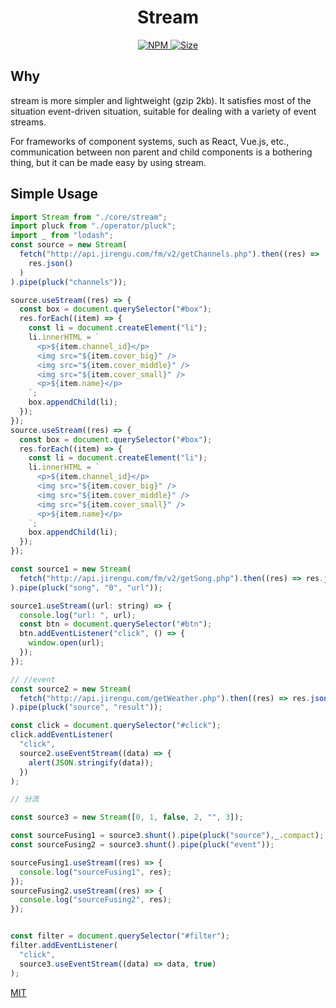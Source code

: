 <h1 align="center"> Stream </h1>

<p align="center">
  <a href="https://www.npmjs.org/package/stream">
    <img alt="NPM" src="http://img.shields.io/npm/v/stream" />
  </a>
  <a href="">
    <img alt="Size" src="https://img.shields.io/badge/size-6kb-green.svg" />
  </a>
</p>

## Why

stream is more simpler and lightweight (gzip 2kb). It satisfies most of the situation event-driven situation, suitable for dealing with a variety of event streams.

For frameworks of component systems, such as React, Vue.js, etc., communication between non parent and child components is a bothering thing, but it can be made easy by using stream.

## Simple Usage

```js
import Stream from "./core/stream";
import pluck from "./operator/pluck";
import _ from "lodash";
const source = new Stream(
  fetch("http://api.jirengu.com/fm/v2/getChannels.php").then((res) =>
    res.json()
  )
).pipe(pluck("channels"));

source.useStream((res) => {
  const box = document.querySelector("#box");
  res.forEach((item) => {
    const li = document.createElement("li");
    li.innerHTML = `
      <p>${item.channel_id}</p>
      <img src="${item.cover_big}" />
      <img src="${item.cover_middle}" />
      <img src="${item.cover_small}" />
      <p>${item.name}</p>
    `;
    box.appendChild(li);
  });
});
source.useStream((res) => {
  const box = document.querySelector("#box");
  res.forEach((item) => {
    const li = document.createElement("li");
    li.innerHTML = `
      <p>${item.channel_id}</p>
      <img src="${item.cover_big}" />
      <img src="${item.cover_middle}" />
      <img src="${item.cover_small}" />
      <p>${item.name}</p>
    `;
    box.appendChild(li);
  });
});

const source1 = new Stream(
  fetch("http://api.jirengu.com/fm/v2/getSong.php").then((res) => res.json())
).pipe(pluck("song", "0", "url"));

source1.useStream((url: string) => {
  console.log("url: ", url);
  const btn = document.querySelector("#btn");
  btn.addEventListener("click", () => {
    window.open(url);
  });
});

// //event
const source2 = new Stream(
  fetch("http://api.jirengu.com/getWeather.php").then((res) => res.json())
).pipe(pluck("source", "result"));

const click = document.querySelector("#click");
click.addEventListener(
  "click",
  source2.useEventStream((data) => {
    alert(JSON.stringify(data));
  })
);

// 分流

const source3 = new Stream([0, 1, false, 2, "", 3]);

const sourceFusing1 = source3.shunt().pipe(pluck("source"),_.compact);
const sourceFusing2 = source3.shunt().pipe(pluck("event"));

sourceFusing1.useStream((res) => {
  console.log("sourceFusing1", res);
});
sourceFusing2.useStream((res) => {
  console.log("sourceFusing2", res);
});


const filter = document.querySelector("#filter");
filter.addEventListener(
  "click",
  source3.useEventStream((data) => data, true)
);

```

[MIT](./LICENSE)
